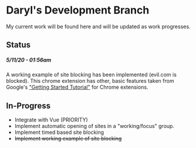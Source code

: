 # Daryl's Development Branch
My current work will be found here and will be updated as work progresses.

## Status
##### *5/11/20 - 01:56am*
A working example of site blocking has been implemented (evil.com is blocked). This chrome extension has other, basic features taken from Google's ["Getting Started Tutorial"](https://developer.chrome.com/extensions/getstarted) for Chrome extensions.

## In-Progress
  * Integrate with Vue (PRIORITY)
  * Implement automatic opening of sites in a "working/focus" group.
  * Implement timed based site blocking
  * ~~Implement working example of site blocking~~